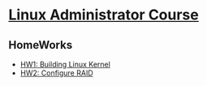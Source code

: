 # [Linux Administrator Course](https://otus.ru/lessons/linux/)

## HomeWorks
- [HW1: Building Linux Kernel](hw1)
- [HW2: Configure RAID](hw2)
